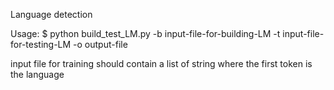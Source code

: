 Language detection

Usage: 
$ python build_test_LM.py -b input-file-for-building-LM -t input-file-for-testing-LM -o output-file

input file for training should contain a list of string where the first token is the language